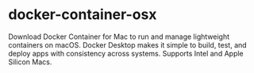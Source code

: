 # docker-container-osx
Download Docker Container for Mac to run and manage lightweight containers on macOS. Docker Desktop makes it simple to build, test, and deploy apps with consistency across systems. Supports Intel and Apple Silicon Macs.

